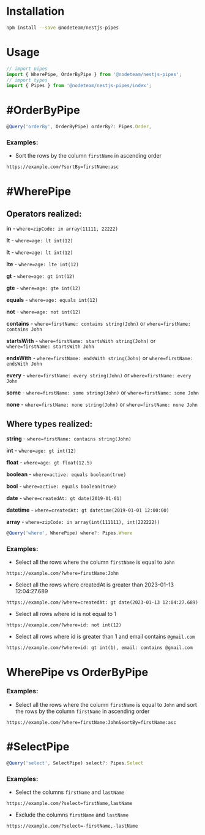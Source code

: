 # Installation

```bash
npm install --save @nodeteam/nestjs-pipes
```

# Usage

```typescript
// import pipes
import { WherePipe, OrderByPipe } from '@nodeteam/nestjs-pipes';
// import types
import { Pipes } from '@nodeteam/nestjs-pipes/index';
```

# #OrderByPipe

```typescript
@Query('orderBy', OrderByPipe) orderBy?: Pipes.Order,
```

### Examples:

* Sort the rows by the column `firstName` in ascending order
```
https://example.com/?sortBy=firstName:asc
```


# #WherePipe

## Operators realized:

**in** - `where=zipCode: in array(11111, 22222)`

**lt** - `where=age: lt int(12)`

**lt** - `where=age: lt int(12)`

**lte** - `where=age: lte int(12)`

**gt** - `where=age: gt int(12)`

**gte** - `where=age: gte int(12)`

**equals** - `where=age: equals int(12)`

**not** - `where=age: not int(12)`

**contains** - `where=firstName: contains string(John)` or `where=firstName: contains John`

**startsWith** - `where=firstName: startsWith string(John)` or `where=firstName: startsWith John`

**endsWith** - `where=firstName: endsWith string(John)` or `where=firstName: endsWith John`

**every** - `where=firstName: every string(John)` or `where=firstName: every John`

**some** - `where=firstName: some string(John)` or `where=firstName: some John`

**none** - `where=firstName: none string(John)` or `where=firstName: none John`

## Where types realized:

**string** - `where=firstName: contains string(John)`

**int** - `where=age: gt int(12)`

**float** - `where=age: gt float(12.5)`

**boolean** - `where=active: equals boolean(true)`

**bool** - `where=active: equals boolean(true)`

**date** - `where=createdAt: gt date(2019-01-01)`

**datetime** - `where=createdAt: gt datetime(2019-01-01 12:00:00)`

**array** - `where=zipCode: in array(int(111111), int(222222))`

```typescript
@Query('where', WherePipe) where?: Pipes.Where
```

### Examples:

* Select all the rows where the column `firstName` is equal to `John`
```
https://example.com/?where=firstName:John
```

* Select all the rows where createdAt is greater than 2023-01-13 12:04:27.689
```
https://example.com/?where=createdAt: gt date(2023-01-13 12:04:27.689)
```

* Select all rows where id is not equal to 1
```
https://example.com/?where=id: not int(12)
```

* Select all rows where id is greater than 1 and email contains `@gmail.com`
```
https://example.com/?where=id: gt int(1), email: contains @gmail.com
```

# WherePipe vs OrderByPipe

### Examples:

* Select all the rows where the column `firstName` is equal to `John` and sort the rows by the column `firstName` in ascending order
```
https://example.com/?where=firstName:John&sortBy=firstName:asc
```

# #SelectPipe

```typescript
@Query('select', SelectPipe) select?: Pipes.Select
```

### Examples:

* Select the columns `firstName` and `lastName`
```
https://example.com/?select=firstName,lastName
```

* Exclude the columns `firstName` and `lastName`

```
https://example.com/?select=-firstName,-lastName
```
